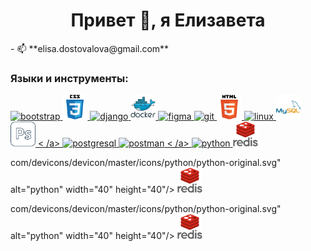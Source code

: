 <h1 align="center">Привет 👋, я Елизавета</h1>
- 📫  **elisa.dostovalova@gmail.com**


<p align="left">
</p>

<h3 align="left">Языки и инструменты:</h3>
<p align="left"> <a href="https://getbootstrap.com" target="_blank" rel="noreferrer"> <img src="https://raw.githubusercontent.com/devicons/devicon /master/icons/bootstrap/bootstrap-plain-wordmark.svg" alt="bootstrap" width="40" height="40"/> </a> <a href="https://www.w3schools.com /css/" target="_blank" rel="noreferrer"> <img src="https://raw.githubusercontent.com/devicons/devicon/master/icons/css3/css3-original-wordmark.svg" alt= "css3" width="40" height="40"/> </a> <a href="https://www.djangoproject.com/" target="_blank" rel="noreferrer"> <img src= "https://cdn.worldvectorlogo.com/logos/django.svg" alt="django" width="40" height="40"/> </a> <a href="https://www.docker .com/" target="_blank" rel="noreferrer"> <img src="https://raw.githubusercontent.com/devicons/devicon/master/icons/docker/docker-original-wordmark.svg" alt= "docker" width="40" height="40"/> </a> <a href="https://www.figma.com/" target="_blank" rel="noreferrer"> <img src= "https://www.vectorlogo.zone/logos/figma/figma-icon.svg" alt="figma" width="40" height="40"/> </a> <a href="https:/ /git-scm.com/" target="_blank" rel="noreferrer"> <img src="https://www.vectorlogo.zone/logos/git-scm/git-scm-icon.svg" alt= "git" width="40" height="40"/> </a> <a href="https://www.w3.org/html/" target="_blank" rel="noreferrer"> <img src="https://raw.githubusercontent.com/devicons/devicon/master/icons/html5/html5-original-wordmark.svg" alt="html5" width="40" height="40"/> </ a> <a href="https://www.linux.org/" target="_blank" rel="noreferrer"> <img src="https://raw.githubusercontent.com/devicons/devicon/master/ icon/linux/linux-original.svg" alt="linux" width="40" height="40"/> </a> <a href="https://www.mysql.com/" target=" _blank" rel="noreferrer"> <img src="https://raw.githubusercontent.com/devicons/devicon/master/icons/mysql/mysql-original-wordmark.svg" alt="mysql" width="40" height="40"/> </a> <a href="https://www.photoshop.com/en" target="_blank" rel="noreferrer" > <img src="https://raw.githubusercontent.com/devicons/devicon/master/icons/photoshop/photoshop-line.svg" alt="photoshop" width="40" height="40"/> < /a> <a href="https://www.postgresql.org" target="_blank" rel="noreferrer"> <img src="https://raw.githubusercontent.com/devicons/devicon/master/ icon/postgresql/postgresql-original-wordmark.svg" alt="postgresql" width="40" height="40"/> </a> <a href="https://postman.com" target="_blank " rel="noreferrer"> <img src="https://www.vectorlogo.zone/logos/getpostman/getpostman-icon.svg" alt="postman" width="40" height="40"/> < /a> <a href="https://www.python.org" target="_blank" rel="noreferrer"> <img src="https://raw.githubusercontent.com/devicons/devicon/master/ images/python/python-original.svg" alt="python" width="40" height="40"/> </a> <a href="https://redis.io" target="_blank" rel ="noreferrer"> <img src="https://raw.githubusercontent.com/devicons/devicon/master/icons/redis/redis-original-wordmark.svg" alt="redis" width="40" height= "40"/> </a> </p>com/devicons/devicon/master/icons/python/python-original.svg" alt="python" width="40" height="40"/> </a> <a href="https://redis. io" target="_blank" rel="noreferrer"> <img src="https://raw.githubusercontent.com/devicons/devicon/master/icons/redis/redis-original-wordmark.svg" alt="redis " width="40" height="40"/> </a> </p>com/devicons/devicon/master/icons/python/python-original.svg" alt="python" width="40" height="40"/> </a> <a href="https://redis. io" target="_blank" rel="noreferrer"> <img src="https://raw.githubusercontent.com/devicons/devicon/master/icons/redis/redis-original-wordmark.svg" alt="redis " width="40" height="40"/> </a> </p>

